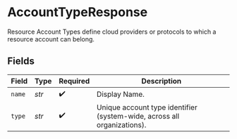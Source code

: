 # AccountTypeResponse

Resource Account Types define cloud providers or protocols to which a resource account can belong.


## Fields

| Field                                                                   | Type                                                                    | Required                                                                | Description                                                             |
| ----------------------------------------------------------------------- | ----------------------------------------------------------------------- | ----------------------------------------------------------------------- | ----------------------------------------------------------------------- |
| `name`                                                                  | *str*                                                                   | :heavy_check_mark:                                                      | Display Name.                                                           |
| `type`                                                                  | *str*                                                                   | :heavy_check_mark:                                                      | Unique account type identifier (system-wide, across all organizations). |